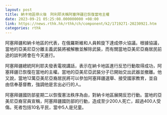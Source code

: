 ```yaml
---
layout: post
title: 納卡地區停火後　阿利耶夫稱阿塞拜疆已恢復當地主權
date: 2023-09-21 05:25:08.000000000 +08:00
link: https://news.rthk.hk/rthk/ch/component/k2/1719271-20230921.htm
categories: rthk
---
```


阿塞拜疆和納卡地區的代表，在俄羅斯維和人員斡旋下達成停火協議。根據協議，當地的亞美尼亞分離主義武裝將被解散並解除武裝，而有關當地亞美尼亞裔居民前途的談判將會在今天進行。

阿塞拜疆總統阿利耶夫發表電視講話，表示在納卡地區進行反恐行動取得成功，阿塞拜疆已恢復在當地的主權。當地的亞美尼亞武裝分子已開始交出武器並撤離。他又說，當地12萬亞美尼亞裔居民將可以參加阿塞拜疆選舉、接受國家教育，並自由信奉基督教，強調他是言出必行的人。

阿塞拜疆國防部星期二以恢復憲法秩序為由，對納卡地區展開反恐行動。當地的亞美尼亞裔官員宣稱，阿塞拜疆國防部的行動，造成至少200人死亡，超過400人受傷。死者包括10名平民，當中5人是兒童。
